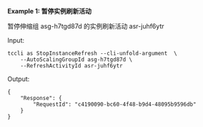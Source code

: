 **Example 1: 暂停实例刷新活动**

暂停伸缩组 asg-h7tgd87d 的实例刷新活动 asr-juhf6ytr

Input: 

```
tccli as StopInstanceRefresh --cli-unfold-argument  \
    --AutoScalingGroupId asg-h7tgd87d \
    --RefreshActivityId asr-juhf6ytr
```

Output: 
```
{
    "Response": {
        "RequestId": "c4190090-bc60-4f48-b9d4-48095b9596db"
    }
}
```

